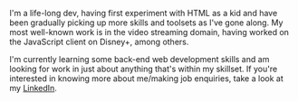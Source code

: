 I'm a life-long dev, having first experiment with HTML as a kid and have been gradually picking up more skills and toolsets as I've gone along. My most well-known work is in the video streaming domain, having worked on the JavaScript client on Disney+, among others.

I'm currently learning some back-end web development skills and am looking for work in just about anything that's within my skillset. If you're interested in knowing more about me/making job enquiries, take a look at my [LinkedIn](https://www.linkedin.com/in/william-buggy-bb5b1330a/).
